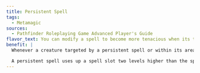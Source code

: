 ```yaml
---
title: Persistent Spell
tags:
  - Metamagic
sources:
  - Pathfinder Roleplaying Game Advanced Player's Guide
flavor_text: You can modify a spell to become more tenacious when its targets resist its effect.
benefit: |
  Whenever a creature targeted by a persistent spell or within its area succeeds on its saving throw against the spell, it must make another saving throw against the effect. If a creature fails this second saving throw, it suffers the full effects of the spell, as if it had failed its first saving throw.

  A persistent spell uses up a spell slot two levels higher than the spell's actual level. Spells that do not require a saving throw to resist or lessen the spell's effect do not benefit from this feat.
---
```


